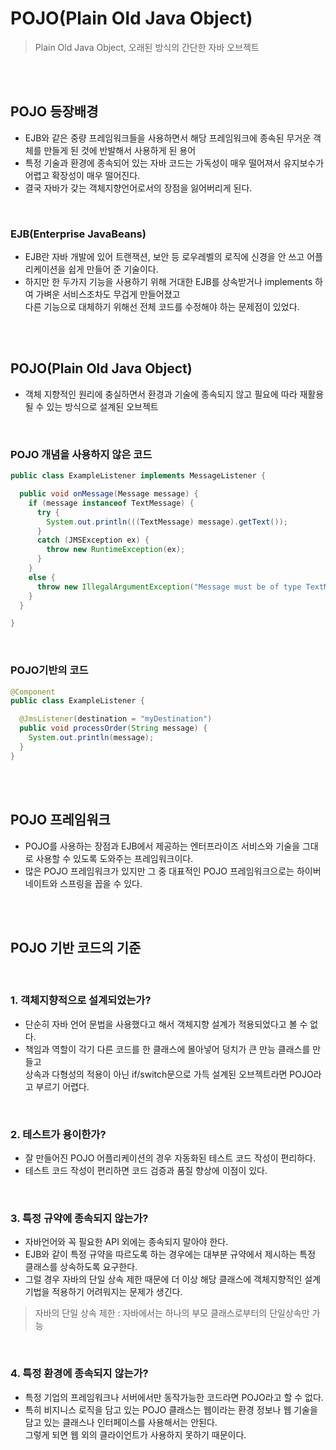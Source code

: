 # POJO(Plain Old Java Object)
> Plain Old Java Object, 오래된 방식의 간단한 자바 오브젝트

<br>
<br>

## POJO 등장배경
- EJB와 같은 중량 프레임워크들을 사용하면서 해당 프레임워크에 종속된 무거운 객체를 만들게 된 것에 반발해서 사용하게 된 용어
- 특정 기술과 환경에 종속되어 있는 자바 코드는 가독성이 매우 떨어져서 유지보수가 어렵고 확장성이 매우 떨어진다.
- 결국 자바가 갖는 객체지향언어로서의 장점을 잃어버리게 된다.

<br>

### EJB(Enterprise JavaBeans)
- EJB란 자바 개발에 있어 트랜잭션, 보안 등 로우레벨의 로직에 신경을 안 쓰고 어플리케이션을 쉽게 만들어 준 기술이다.
- 하지만 한 두가지 기능을 사용하기 위해 거대한 EJB를 상속받거나 implements 하여 가벼운 서비스조차도 무겁게 만들어졌고 <br>
  다른 기능으로 대체하기 위해선 전체 코드를 수정해야 하는 문제점이 있었다.

<br>
<br>

## POJO(Plain Old Java Object)
- 객체 지향적인 원리에 충실하면서 환경과 기술에 종속되지 않고 필요에 따라 재활용될 수 있는 방식으로 설계된 오브젝트

<br>

### POJO 개념을 사용하지 않은 코드
```java
public class ExampleListener implements MessageListener {

  public void onMessage(Message message) {
    if (message instanceof TextMessage) {
      try {
        System.out.println(((TextMessage) message).getText());
      }
      catch (JMSException ex) {
        throw new RuntimeException(ex);
      }
    }
    else {
      throw new IllegalArgumentException("Message must be of type TextMessage");
    }
  }

}
```

<br>

### POJO기반의 코드
```java
@Component
public class ExampleListener {

  @JmsListener(destination = "myDestination")
  public void processOrder(String message) {
    System.out.println(message);
  }
}
```

<br>
<br>

## POJO 프레임워크
- POJO를 사용하는 장점과 EJB에서 제공하는 엔터프라이즈 서비스와 기술을 그대로 사용할 수 있도록 도와주는 프레임워크이다.
- 많은 POJO 프레임워크가 있지만 그 중 대표적인 POJO 프레임워크으로는 하이버네이트와 스프링을 꼽을 수 있다.

<br>
<br>

## POJO 기반 코드의 기준

<br>

### 1. 객체지향적으로 설계되었는가?
- 단순히 자바 언어 문법을 사용했다고 해서 객체지향 설계가 적용되었다고 볼 수 없다.
- 책임과 역할이 각기 다른 코드를 한 클래스에 몰아넣어 덩치가 큰 만능 클래스를 만들고 <br>
  상속과 다형성의 적용이 아닌 if/switch문으로 가득 설계된 오브젝트라면 POJO라고 부르기 어렵다.

<br>

### 2. 테스트가 용이한가?
- 잘 만들어진 POJO 어플리케이션의 경우 자동화된 테스트 코드 작성이 편리하다.
- 테스트 코드 작성이 편리하면 코드 검증과 품질 향상에 이점이 있다.

<br>

### 3. 특정 규약에 종속되지 않는가?
- 자바언어와 꼭 필요한 API 외에는 종속되지 말아야 한다.
- EJB와 같이 특정 규약을 따르도록 하는 경우에는 대부분 규약에서 제시하는 특정 클래스를 상속하도록 요구한다.
- 그럴 경우 자바의 단일 상속 제한 때문에 더 이상 해당 클래스에 객체지향적인 설계 기법을 적용하기 어려워지는 문제가 생긴다.

> 자바의 단일 상속 제한 : 자바에서는 하나의 부모 클래스로부터의 단일상속만 가능

<br>

### 4. 특정 환경에 종속되지 않는가?
- 특정 기업의 프레임워크나 서버에서만 동작가능한 코드라면 POJO라고 할 수 없다.
- 특히 비지니스 로직을 담고 있는 POJO 클래스는 웹이라는 환경 정보나 웹 기술을 담고 있는 클래스나 인터페이스를 사용해서는 안된다. <br>
  그렇게 되면 웹 외의 클라이언트가 사용하지 못하기 때문이다.


<br>
<br>
